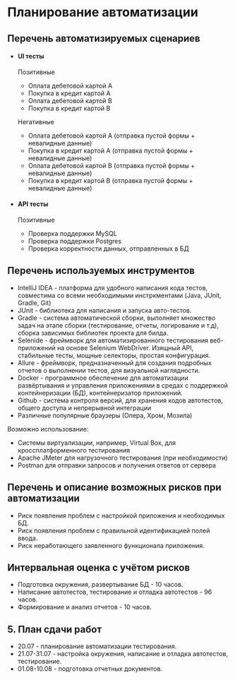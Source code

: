 # Планирование автоматизации

## Перечень автоматизируемых сценариев
      
- #### UI тесты

  Позитивные
    - Оплата дебетовой картой А
    - Покупка в кредит картой А
    - Оплата дебетовой картой B
    - Покупка в кредит картой B

  Негативные
    - Оплата дебетовой картой А (отправка пустой формы + невалидные данные)
    - Покупка в кредит картой А (отправка пустой формы + невалидные данные)
    - Оплата дебетовой картой B (отправка пустой формы + невалидные данные)
    - Покупка в кредит картой B (отправка пустой формы + невалидные данные) 

- #### API тесты

  Позитивные
    - Проверка поддержки MySQL
    - Проверка поддержки Postgres
    - Проверка корректности данных, отправленных в БД

## Перечень используемых инструментов

* IntelliJ IDEA - платформа для удобного написания кода тестов, совместима со всеми необходимыми инстркментами (Java, JUnit, Gradle, Git)
* JUnit - библиотека для написания и запуска авто-тестов.
* Gradle - система автоматической сборки, выполняет множество задач на этапе сборки (тестирование, отчеты, логирование и т.д), сборка зависимых библиотек проекта для билда.
* Selenide - фреймворк для автоматизированного тестирования веб-приложений на основе Selenium WebDriver. Изящный API, стабильные тесты, мощные селекторы, простая конфигурация.
* Allure - фреймворк, предназначенный для создания подробных отчетов о выполнении тестов, для визуальной наглядности.
* Docker - программное обеспечение для автоматизации развёртывания и управления приложениями в средах с поддержкой контейнеризации (БД), контейнеризатор приложений.
* Github - система контроля версий, для хранения кодов автотестов, общего доступа и непрерывной интеграции
* Различные популярные браузеры (Опера, Хром, Мозила)
  
Возможно использование:
* Системы виртуализации, например, Virtual Box, для кроссплатформенного тестирования
* Apache JMeter для нагрузочного тестирования (при необходимости)
* Postman для отправки запросов и получения ответов от сервера
 
## Перечень и описание возможных рисков при автоматизации
 
* Риск появления проблем с настройкой приложения и необходимых БД.
* Риск появления проблем с правильной идентификацией полей ввода. 
* Риск неработающего заявленного функционала приложения.

## Интервальная оценка с учётом рисков
* Подготовка окружения, развертывание БД - 10 часов.
* Написание автотестов, тестирование и отладка автотестов -  96 часов.
* Формирование и анализ отчетов - 10 часов. 
 
## 5. План сдачи работ
* 20.07 - планирование автоматизации тестирования.
* 21.07-31.07 - настройка окружения, написание и отладка автотестов, тестирование.
* 01.08-10.08 - подготовка отчетных документов.
